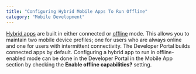 ```yaml
---
title: "Configuring Hybrid Mobile Apps To Run Offline"
category: "Mobile Development"
---
```


[Hybrid apps](developing-hybrid-mobile-apps) are built in either connected or [offline](offline) mode. This allows you to maintain two mobile device profiles; one for users who are always online and one for users with intermittent connectivity. The Developer Portal builds connected apps by default. Configuring a hybrid app to run in offline-enabled mode can be done in the Developer Portal in the Mobile App section by checking the **Enable offline capabilities?** setting.

